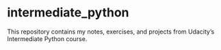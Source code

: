 # intermediate_python
This repository contains my notes, exercises, and projects from Udacity’s Intermediate Python course. 
